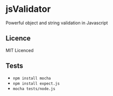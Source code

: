 # jsValidator

Powerful object and string validation in Javascript

## Licence

MIT Licenced

## Tests

  - `npm install mocha`
  - `npm install expect.js`
  - `mocha tests/node.js`